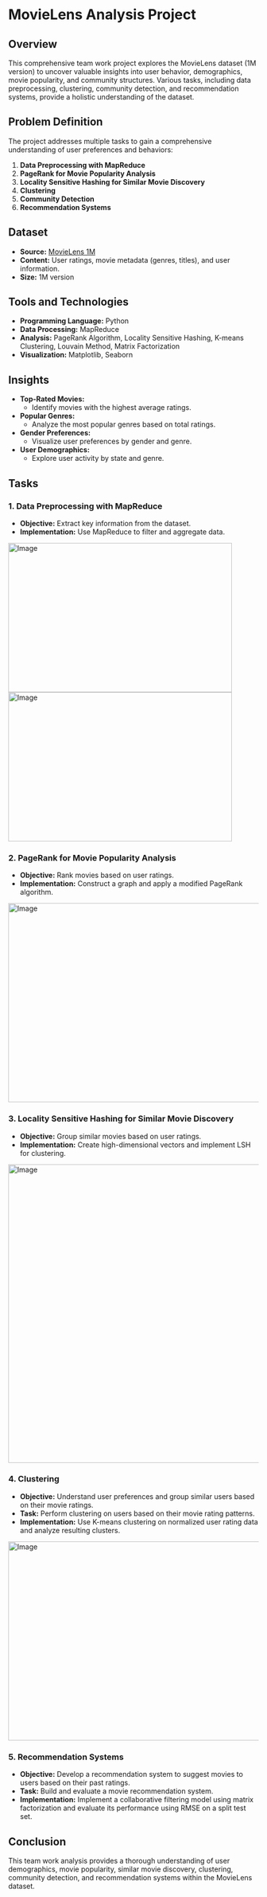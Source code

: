# MovieLens Analysis Project

## Overview

This comprehensive team work project explores the MovieLens dataset (1M version) to uncover valuable insights into user behavior, demographics, movie popularity, and community structures. Various tasks, including data preprocessing, clustering, community detection, and recommendation systems, provide a holistic understanding of the dataset.

## Problem Definition

The project addresses multiple tasks to gain a comprehensive understanding of user preferences and behaviors:

1. **Data Preprocessing with MapReduce**
2. **PageRank for Movie Popularity Analysis**
3. **Locality Sensitive Hashing for Similar Movie Discovery**
4. **Clustering**
5. **Community Detection**
6. **Recommendation Systems**

## Dataset

- **Source:** [MovieLens 1M](https://grouplens.org/datasets/movielens/1m/)
- **Content:** User ratings, movie metadata (genres, titles), and user information.
- **Size:** 1M version

## Tools and Technologies

- **Programming Language:** Python
- **Data Processing:** MapReduce
- **Analysis:** PageRank Algorithm, Locality Sensitive Hashing, K-means Clustering, Louvain Method, Matrix Factorization
- **Visualization:** Matplotlib, Seaborn

## Insights

- **Top-Rated Movies:**
  - Identify movies with the highest average ratings.
- **Popular Genres:**
  - Analyze the most popular genres based on total ratings.
- **Gender Preferences:**
  - Visualize user preferences by gender and genre.
- **User Demographics:**
  - Explore user activity by state and genre.

## Tasks

### 1. Data Preprocessing with MapReduce

- **Objective:** Extract key information from the dataset.
- **Implementation:** Use MapReduce to filter and aggregate data.

<img src="https://github.com/SalmaHisham/Analysis-of-the-MovieLen-dataset/assets/55672969/c070bcc7-9a0a-4490-9aca-4b7eeec85593" alt="Image" width="450" height="300"/>

<img src="https://github.com/SalmaHisham/Analysis-of-the-MovieLen-dataset/assets/55672969/be5328e7-6290-47b9-b61b-de6a21e18d60" alt="Image" width="450" height="300"/>

### 2. PageRank for Movie Popularity Analysis

- **Objective:** Rank movies based on user ratings.
- **Implementation:** Construct a graph and apply a modified PageRank algorithm.

<img src="https://github.com/SalmaHisham/Analysis-of-the-MovieLen-dataset/assets/55672969/e1b0dff3-965e-4886-92b7-2ec1d5f02304" alt="Image" width="600" height="400" />

### 3. Locality Sensitive Hashing for Similar Movie Discovery

- **Objective:** Group similar movies based on user ratings.
- **Implementation:** Create high-dimensional vectors and implement LSH for clustering.

<img src="https://github.com/SalmaHisham/Analysis-of-the-MovieLen-dataset/assets/55672969/ec9022cb-be02-4268-8de2-e245cadac7c4" alt="Image" width="600"/>
  
### 4. Clustering

- **Objective:** Understand user preferences and group similar users based on their movie ratings.
- **Task:** Perform clustering on users based on their movie rating patterns.
- **Implementation:** Use K-means clustering on normalized user rating data and analyze resulting clusters.

<img src="https://github.com/SalmaHisham/Analysis-of-the-MovieLen-dataset/assets/55672969/14aa2714-4d50-4b7b-893c-874a5a94efb1" alt="Image" width="600" height="400"/>

### 5. Recommendation Systems

- **Objective:** Develop a recommendation system to suggest movies to users based on their past ratings.
- **Task:** Build and evaluate a movie recommendation system.
- **Implementation:** Implement a collaborative filtering model using matrix factorization and evaluate its performance using RMSE on a split test set.

## Conclusion

This team work analysis provides a thorough understanding of user demographics, movie popularity, similar movie discovery, clustering, community detection, and recommendation systems within the MovieLens dataset.

